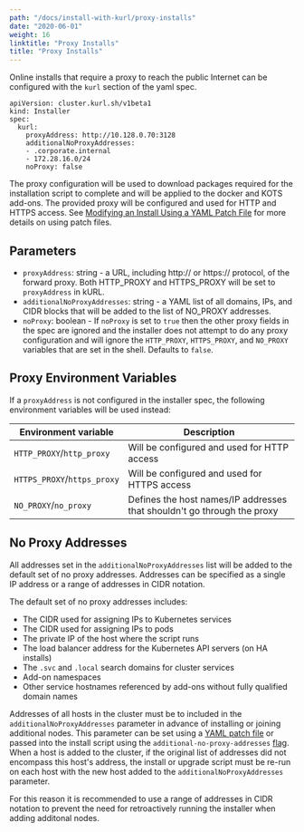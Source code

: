 ```yaml
---
path: "/docs/install-with-kurl/proxy-installs"
date: "2020-06-01"
weight: 16
linktitle: "Proxy Installs"
title: "Proxy Installs"
---
```


Online installs that require a proxy to reach the public Internet can be configured with the `kurl` section of the yaml spec.

```
apiVersion: cluster.kurl.sh/v1beta1
kind: Installer
spec:
  kurl:
    proxyAddress: http://10.128.0.70:3128
    additionalNoProxyAddresses:
    - .corporate.internal
    - 172.28.16.0/24
    noProxy: false
```

The proxy configuration will be used to download packages required for the installation script to complete and will be applied to the docker and KOTS add-ons.
The provided proxy will be configured and used for HTTP and HTTPS access.
See [Modifying an Install Using a YAML Patch File](/docs/install-with-kurl#modifying-an-install-using-a-yaml-patch-file-at-runtime) for more details on using patch files.

## Parameters

- `proxyAddress`: string - a URL, including http:// or https:// protocol, of the forward proxy.  Both HTTP_PROXY and HTTPS_PROXY will be set to `proxyAddress` in kURL.
- `additionalNoProxyAddresses`: string - a YAML list of all domains, IPs, and CIDR blocks that will be added to the list of NO_PROXY addresses.
- `noProxy`: boolean - If `noProxy` is set to `true` then the other proxy fields in the spec are ignored and the installer does not attempt to do any proxy configuration and will ignore the `HTTP_PROXY`, `HTTPS_PROXY`, and `NO_PROXY` variables that are set in the shell.  Defaults to `false`.

## Proxy Environment Variables

If a `proxyAddress` is not configured in the installer spec, the following environment variables will be used instead:

| Environment variable        | Description                                                             |
|-----------------------------|-------------------------------------------------------------------------|
| `HTTP_PROXY`/`http_proxy`   | Will be configured and used for HTTP access                             |
| `HTTPS_PROXY`/`https_proxy` | Will be configured and used for HTTPS access                            |
| `NO_PROXY`/`no_proxy`       | Defines the host names/IP addresses that shouldn't go through the proxy |

## No Proxy Addresses

All addresses set in the `additionalNoProxyAddresses` list will be added to the default set of no proxy addresses.
Addresses can be specified as a single IP address or a range of addresses in CIDR notation.

The default set of no proxy addresses includes:
* The CIDR used for assigning IPs to Kubernetes services
* The CIDR used for assigning IPs to pods
* The private IP of the host where the script runs
* The load balancer address for the Kubernetes API servers (on HA installs)
* The `.svc` and `.local` search domains for cluster services
* Add-on namespaces
* Other service hostnames referenced by add-ons without fully qualified domain names

Addresses of all hosts in the cluster must be to included in the `additionalNoProxyAddresses` parameter in advance of installing or joining additional nodes.
This parameter can be set using a [YAML patch file](/docs/install-with-kurl/#modifying-an-install-using-a-yaml-patch-file-at-runtime) or passed into the install script using the `additional-no-proxy-addresses` [flag](/docs/install-with-kurl/advanced-options).
When a host is added to the cluster, if the original list of addresses did not encompass this host's address, the install or upgrade script must be re-run on each host with the new host added to the `additionalNoProxyAddresses` parameter. 

For this reason it is recommended to use a range of addresses in CIDR notation to prevent the need for retroactively running the installer when adding additonal nodes.
